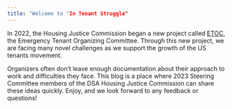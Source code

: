 ```yaml
---
title: "Welcome to "In Tenant Struggle"
---
```


In 2022, the Housing Justice Commission began a new project called [ETOC](obsidian://open?vault=intenantstruggle&file=What%20is%20ETOC%3F), the Emergency Tenant Organizing Committee. Through this new project, we are facing many novel challenges as we support the growth of the US tenants movement.

Organizers often don’t leave enough documentation about their approach to work and difficulties they face. This blog is a place where 2023 Steering Committee members of the DSA Housing Justice Commission can share these ideas quickly. Enjoy, and we look forward to any feedback or questions!